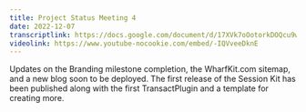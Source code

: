 ```yaml
---
title: Project Status Meeting 4
date: 2022-12-07
transcriptlink: https://docs.google.com/document/d/17XVk7oOotorkDOQcu9wZ5r4Vgu7Iq9Yz7K9dbvhzRgk/edit?usp=sharing
videolink: https://www.youtube-nocookie.com/embed/-IQVveeDknE
---
```


Updates on the Branding milestone completion, the WharfKit.com sitemap, and a new blog soon to be deployed. The first release of the Session Kit has been published along with the first TransactPlugin and a template for creating more.
